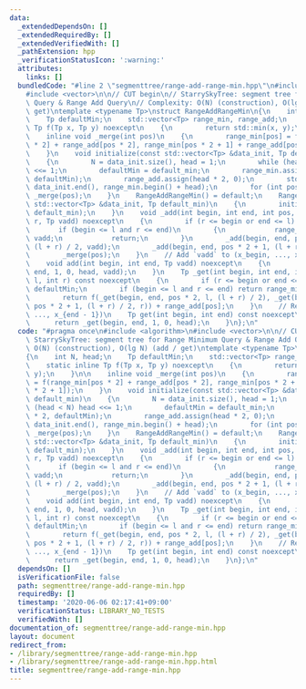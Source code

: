 ```yaml
---
data:
  _extendedDependsOn: []
  _extendedRequiredBy: []
  _extendedVerifiedWith: []
  _pathExtension: hpp
  _verificationStatusIcon: ':warning:'
  attributes:
    links: []
  bundledCode: "#line 2 \"segmenttree/range-add-range-min.hpp\"\n#include <algorithm>\n\
    #include <vector>\n\n// CUT begin\n// StarrySkyTree: segment tree for Range Minimum\
    \ Query & Range Add Query\n// Complexity: O(N) (construction), O(lg N) (add /\
    \ get)\ntemplate <typename Tp>\nstruct RangeAddRangeMin\n{\n    int N, head;\n\
    \    Tp defaultMin;\n    std::vector<Tp> range_min, range_add;\n    static inline\
    \ Tp f(Tp x, Tp y) noexcept\n    {\n        return std::min(x, y);\n    }\n\n\
    \    inline void _merge(int pos)\n    {\n        range_min[pos] = f(range_min[pos\
    \ * 2] + range_add[pos * 2], range_min[pos * 2 + 1] + range_add[pos * 2 + 1]);\n\
    \    }\n    void initialize(const std::vector<Tp> &data_init, Tp default_min)\n\
    \    {\n        N = data_init.size(), head = 1;\n        while (head < N) head\
    \ <<= 1;\n        defaultMin = default_min;\n        range_min.assign(head * 2,\
    \ defaultMin);\n        range_add.assign(head * 2, 0);\n        std::copy(data_init.begin(),\
    \ data_init.end(), range_min.begin() + head);\n        for (int pos = head; --pos;)\
    \ _merge(pos);\n    }\n    RangeAddRangeMin() = default;\n    RangeAddRangeMin(const\
    \ std::vector<Tp> &data_init, Tp default_min)\n    {\n        initialize(data_init,\
    \ default_min);\n    }\n    void _add(int begin, int end, int pos, int l, int\
    \ r, Tp vadd) noexcept\n    {\n        if (r <= begin or end <= l) return;\n \
    \       if (begin <= l and r <= end)\n        {\n            range_add[pos] +=\
    \ vadd;\n            return;\n        }\n        _add(begin, end, pos * 2, l,\
    \ (l + r) / 2, vadd);\n        _add(begin, end, pos * 2 + 1, (l + r) / 2, r, vadd);\n\
    \        _merge(pos);\n    }\n    // Add `vadd` to (x_begin, ..., x_{end - 1})\n\
    \    void add(int begin, int end, Tp vadd) noexcept\n    {\n        return _add(begin,\
    \ end, 1, 0, head, vadd);\n    }\n    Tp _get(int begin, int end, int pos, int\
    \ l, int r) const noexcept\n    {\n        if (r <= begin or end <= l) return\
    \ defaultMin;\n        if (begin <= l and r <= end) return range_min[pos] + range_add[pos];\n\
    \        return f(_get(begin, end, pos * 2, l, (l + r) / 2), _get(begin, end,\
    \ pos * 2 + 1, (l + r) / 2, r)) + range_add[pos];\n    }\n    // Return f(x_begin,\
    \ ..., x_{end - 1})\n    Tp get(int begin, int end) const noexcept\n    {\n  \
    \      return _get(begin, end, 1, 0, head);\n    }\n};\n"
  code: "#pragma once\n#include <algorithm>\n#include <vector>\n\n// CUT begin\n//\
    \ StarrySkyTree: segment tree for Range Minimum Query & Range Add Query\n// Complexity:\
    \ O(N) (construction), O(lg N) (add / get)\ntemplate <typename Tp>\nstruct RangeAddRangeMin\n\
    {\n    int N, head;\n    Tp defaultMin;\n    std::vector<Tp> range_min, range_add;\n\
    \    static inline Tp f(Tp x, Tp y) noexcept\n    {\n        return std::min(x,\
    \ y);\n    }\n\n    inline void _merge(int pos)\n    {\n        range_min[pos]\
    \ = f(range_min[pos * 2] + range_add[pos * 2], range_min[pos * 2 + 1] + range_add[pos\
    \ * 2 + 1]);\n    }\n    void initialize(const std::vector<Tp> &data_init, Tp\
    \ default_min)\n    {\n        N = data_init.size(), head = 1;\n        while\
    \ (head < N) head <<= 1;\n        defaultMin = default_min;\n        range_min.assign(head\
    \ * 2, defaultMin);\n        range_add.assign(head * 2, 0);\n        std::copy(data_init.begin(),\
    \ data_init.end(), range_min.begin() + head);\n        for (int pos = head; --pos;)\
    \ _merge(pos);\n    }\n    RangeAddRangeMin() = default;\n    RangeAddRangeMin(const\
    \ std::vector<Tp> &data_init, Tp default_min)\n    {\n        initialize(data_init,\
    \ default_min);\n    }\n    void _add(int begin, int end, int pos, int l, int\
    \ r, Tp vadd) noexcept\n    {\n        if (r <= begin or end <= l) return;\n \
    \       if (begin <= l and r <= end)\n        {\n            range_add[pos] +=\
    \ vadd;\n            return;\n        }\n        _add(begin, end, pos * 2, l,\
    \ (l + r) / 2, vadd);\n        _add(begin, end, pos * 2 + 1, (l + r) / 2, r, vadd);\n\
    \        _merge(pos);\n    }\n    // Add `vadd` to (x_begin, ..., x_{end - 1})\n\
    \    void add(int begin, int end, Tp vadd) noexcept\n    {\n        return _add(begin,\
    \ end, 1, 0, head, vadd);\n    }\n    Tp _get(int begin, int end, int pos, int\
    \ l, int r) const noexcept\n    {\n        if (r <= begin or end <= l) return\
    \ defaultMin;\n        if (begin <= l and r <= end) return range_min[pos] + range_add[pos];\n\
    \        return f(_get(begin, end, pos * 2, l, (l + r) / 2), _get(begin, end,\
    \ pos * 2 + 1, (l + r) / 2, r)) + range_add[pos];\n    }\n    // Return f(x_begin,\
    \ ..., x_{end - 1})\n    Tp get(int begin, int end) const noexcept\n    {\n  \
    \      return _get(begin, end, 1, 0, head);\n    }\n};\n"
  dependsOn: []
  isVerificationFile: false
  path: segmenttree/range-add-range-min.hpp
  requiredBy: []
  timestamp: '2020-06-06 02:17:41+09:00'
  verificationStatus: LIBRARY_NO_TESTS
  verifiedWith: []
documentation_of: segmenttree/range-add-range-min.hpp
layout: document
redirect_from:
- /library/segmenttree/range-add-range-min.hpp
- /library/segmenttree/range-add-range-min.hpp.html
title: segmenttree/range-add-range-min.hpp
---
```

